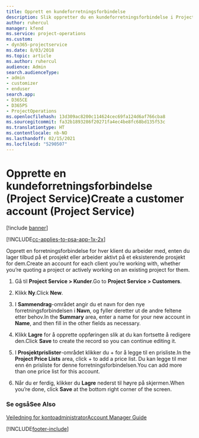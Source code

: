 ```yaml
---
title: Opprett en kundeforretningsforbindelse
description: Slik oppretter du en kundeforretningsforbindelse i Project Service
author: ruhercul
manager: kfend
ms.service: project-operations
ms.custom:
- dyn365-projectservice
ms.date: 8/03/2018
ms.topic: article
ms.author: ruhercul
audience: Admin
search.audienceType:
- admin
- customizer
- enduser
search.app:
- D365CE
- D365PS
- ProjectOperations
ms.openlocfilehash: 13d309ac8200c114624cec69fa124d6af766cba8
ms.sourcegitcommit: fa32b1893286f20271fa4ec4be8fc68bd135f53c
ms.translationtype: HT
ms.contentlocale: nb-NO
ms.lasthandoff: 02/15/2021
ms.locfileid: "5290507"
---
```

# <a name="create-a-customer-account-project-service"></a><span data-ttu-id="f0d01-103">Opprette en kundeforretningsforbindelse (Project Service)</span><span class="sxs-lookup"><span data-stu-id="f0d01-103">Create a customer account (Project Service)</span></span>

[!include [banner](../includes/psa-now-project-operations.md)]

[!INCLUDE[cc-applies-to-psa-app-1x-2x](../includes/cc-applies-to-psa-app-1x-2x.md)]

<span data-ttu-id="f0d01-104">Opprett en forretningsforbindelse for hver klient du arbeider med, enten du lager tilbud på et prosjekt eller arbeider aktivt på et eksisterende prosjekt for dem.</span><span class="sxs-lookup"><span data-stu-id="f0d01-104">Create an account for each client you’re working with, whether you’re quoting a project or actively working on an existing project for them.</span></span>  
  
1.  <span data-ttu-id="f0d01-105">Gå til **Project Service > Kunder**.</span><span class="sxs-lookup"><span data-stu-id="f0d01-105">Go to **Project Service > Customers**.</span></span>  
  
2.  <span data-ttu-id="f0d01-106">Klikk **Ny**.</span><span class="sxs-lookup"><span data-stu-id="f0d01-106">Click **New**.</span></span>  
  
3.  <span data-ttu-id="f0d01-107">I **Sammendrag**-området angir du et navn for den nye forretningsforbindelsen i **Navn**, og fyller deretter ut de andre feltene etter behov.</span><span class="sxs-lookup"><span data-stu-id="f0d01-107">In the **Summary** area, enter a name for your new account in **Name**, and then fill in the other fields as necessary.</span></span>  
  
4.  <span data-ttu-id="f0d01-108">Klikk **Lagre** for å opprette oppføringen slik at du kan fortsette å redigere den.</span><span class="sxs-lookup"><span data-stu-id="f0d01-108">Click **Save** to create the record so you can continue editing it.</span></span>  
  
5.  <span data-ttu-id="f0d01-109">I **Prosjektprislister**-området klikker du + for å legge til en prisliste.</span><span class="sxs-lookup"><span data-stu-id="f0d01-109">In the **Project Price Lists** area, click + to add a price list.</span></span> <span data-ttu-id="f0d01-110">Du kan legge til mer enn én prisliste for denne forretningsforbindelsen.</span><span class="sxs-lookup"><span data-stu-id="f0d01-110">You can add more than one price list for this account.</span></span>  
  
6.  <span data-ttu-id="f0d01-111">Når du er ferdig, klikker du **Lagre** nederst til høyre på skjermen.</span><span class="sxs-lookup"><span data-stu-id="f0d01-111">When you’re done, click **Save** at the bottom right corner of the screen.</span></span>  
  
### <a name="see-also"></a><span data-ttu-id="f0d01-112">Se også</span><span class="sxs-lookup"><span data-stu-id="f0d01-112">See Also</span></span>  
 [<span data-ttu-id="f0d01-113">Veiledning for kontoadministrator</span><span class="sxs-lookup"><span data-stu-id="f0d01-113">Account Manager Guide</span></span>](../psa/account-manager-guide.md)


[!INCLUDE[footer-include](../includes/footer-banner.md)]